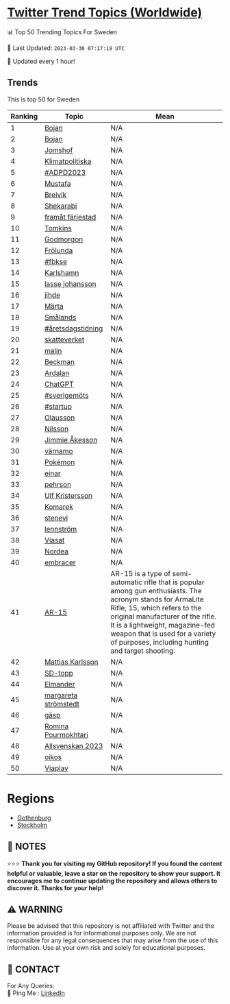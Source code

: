 [Twitter Trend Topics (Worldwide)](https://github.com/ErcinDedeoglu/Twitter-Trend-Topics)
==========


📊 Top 50 Trending Topics For Sweden

📆 Last Updated: `2023-03-30 07:17:19 UTC`

🔧 Updated every 1 hour!


## Trends

This is top 50 for Sweden

| Ranking | Topic | Mean |
| ------- | ------------ | ------------ |
| 1 | [Bojan](http://twitter.com/search?q=Bojan) | N/A |
| 2 | [Bojan](http://twitter.com/search?q=Bojan) | N/A |
| 3 | [Jomshof](http://twitter.com/search?q=Jomshof) | N/A |
| 4 | [Klimatpolitiska](http://twitter.com/search?q=Klimatpolitiska) | N/A |
| 5 | [#ADPD2023](http://twitter.com/search?q=%23ADPD2023) | N/A |
| 6 | [Mustafa](http://twitter.com/search?q=Mustafa) | N/A |
| 7 | [Breivik](http://twitter.com/search?q=Breivik) | N/A |
| 8 | [Shekarabi](http://twitter.com/search?q=Shekarabi) | N/A |
| 9 | [framåt färjestad](http://twitter.com/search?q=fram%c3%a5t+f%c3%a4rjestad) | N/A |
| 10 | [Tomkins](http://twitter.com/search?q=Tomkins) | N/A |
| 11 | [Godmorgon](http://twitter.com/search?q=Godmorgon) | N/A |
| 12 | [Frölunda](http://twitter.com/search?q=Fr%c3%b6lunda) | N/A |
| 13 | [#fbkse](http://twitter.com/search?q=%23fbkse) | N/A |
| 14 | [Karlshamn](http://twitter.com/search?q=Karlshamn) | N/A |
| 15 | [lasse johansson](http://twitter.com/search?q=lasse+johansson) | N/A |
| 16 | [jihde](http://twitter.com/search?q=jihde) | N/A |
| 17 | [Märta](http://twitter.com/search?q=M%c3%a4rta) | N/A |
| 18 | [Smålands](http://twitter.com/search?q=Sm%c3%a5lands) | N/A |
| 19 | [#åretsdagstidning](http://twitter.com/search?q=%23%c3%a5retsdagstidning) | N/A |
| 20 | [skatteverket](http://twitter.com/search?q=skatteverket) | N/A |
| 21 | [malin](http://twitter.com/search?q=malin) | N/A |
| 22 | [Beckman](http://twitter.com/search?q=Beckman) | N/A |
| 23 | [Ardalan](http://twitter.com/search?q=Ardalan) | N/A |
| 24 | [ChatGPT](http://twitter.com/search?q=ChatGPT) | N/A |
| 25 | [#sverigemöts](http://twitter.com/search?q=%23sverigem%c3%b6ts) | N/A |
| 26 | [#startup](http://twitter.com/search?q=%23startup) | N/A |
| 27 | [Olausson](http://twitter.com/search?q=Olausson) | N/A |
| 28 | [Nilsson](http://twitter.com/search?q=Nilsson) | N/A |
| 29 | [Jimmie Åkesson](http://twitter.com/search?q=Jimmie+%c3%85kesson) | N/A |
| 30 | [värnamo](http://twitter.com/search?q=v%c3%a4rnamo) | N/A |
| 31 | [Pokémon](http://twitter.com/search?q=Pok%c3%a9mon) | N/A |
| 32 | [einar](http://twitter.com/search?q=einar) | N/A |
| 33 | [pehrson](http://twitter.com/search?q=pehrson) | N/A |
| 34 | [Ulf Kristersson](http://twitter.com/search?q=Ulf+Kristersson) | N/A |
| 35 | [Komarek](http://twitter.com/search?q=Komarek) | N/A |
| 36 | [stenevi](http://twitter.com/search?q=stenevi) | N/A |
| 37 | [lennström](http://twitter.com/search?q=lennstr%c3%b6m) | N/A |
| 38 | [Viasat](http://twitter.com/search?q=Viasat) | N/A |
| 39 | [Nordea](http://twitter.com/search?q=Nordea) | N/A |
| 40 | [embracer](http://twitter.com/search?q=embracer) | N/A |
| 41 | [AR-15](http://twitter.com/search?q=AR-15) | AR-15 is a type of semi-automatic rifle that is popular among gun enthusiasts. The acronym stands for ArmaLite Rifle, 15, which refers to the original manufacturer of the rifle. It is a lightweight, magazine-fed weapon that is used for a variety of purposes, including hunting and target shooting. |
| 42 | [Mattias Karlsson](http://twitter.com/search?q=Mattias+Karlsson) | N/A |
| 43 | [SD-topp](http://twitter.com/search?q=SD-topp) | N/A |
| 44 | [Elmander](http://twitter.com/search?q=Elmander) | N/A |
| 45 | [margareta strömstedt](http://twitter.com/search?q=margareta+str%c3%b6mstedt) | N/A |
| 46 | [gäsp](http://twitter.com/search?q=g%c3%a4sp) | N/A |
| 47 | [Romina Pourmokhtari](http://twitter.com/search?q=Romina+Pourmokhtari) | N/A |
| 48 | [Allsvenskan 2023](http://twitter.com/search?q=Allsvenskan+2023) | N/A |
| 49 | [oikos](http://twitter.com/search?q=oikos) | N/A |
| 50 | [Viaplay](http://twitter.com/search?q=Viaplay) | N/A |



# Regions

* [Gothenburg](</Sweden/Gothenburg.md>)
* [Stockholm](</Sweden/Stockholm.md>)



## 📝 NOTES

⭐⭐⭐ **Thank you for visiting my GitHub repository! If you found the content helpful or valuable, leave a star on the repository to show your support. It encourages me to continue updating the repository and allows others to discover it. Thanks for your help!**


## ⚠️ WARNING

Please be advised that this repository is not affiliated with Twitter and the information provided is for informational purposes only. We are not responsible for any legal consequences that may arise from the use of this information. Use at your own risk and solely for educational purposes.


## 📨 CONTACT

 For Any Queries:  
            🏓 Ping Me : [LinkedIn](https://www.linkedin.com/in/ercindedeoglu/)
